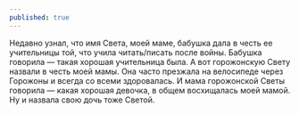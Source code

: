 ```yaml
---
published: true
---
```

Недавно узнал, что имя Света, моей маме, бабушка дала в честь ее учительницы той, что учила читать/писать после войны. Бабушка говорила — такая хорошая учительница была. А вот горожонскую Свету назвали в честь моей мамы. Она часто презжала на велосипеде через Горожоны и всегда со всеми здоровалась. И мама горожонской Светы говорила — какая хорошая девочка, в общем восхищалась моей мамой. Ну и назвала свою дочь тоже Светой.

